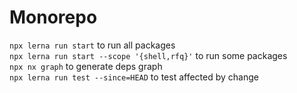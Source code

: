 # Monorepo

`npx lerna run start` to run all packages  
`npx lerna run start --scope '{shell,rfq}'` to run some packages  
`npx nx graph` to generate deps graph  
`npx lerna run test --since=HEAD` to test affected by change